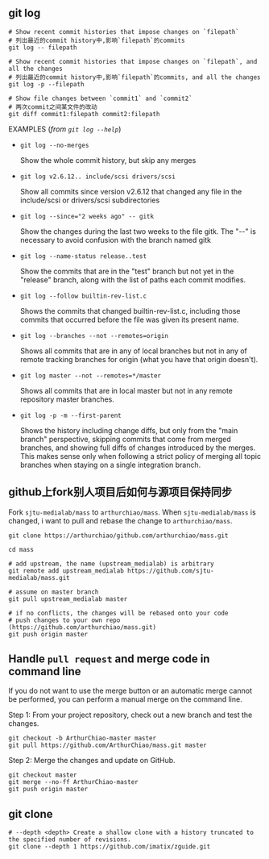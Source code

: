 
## git log

```shell
# Show recent commit histories that impose changes on `filepath`
# 列出最近的commit history中,影响`filepath`的commits
git log -- filepath

# Show recent commit histories that impose changes on `filepath`, and all the changes
# 列出最近的commit history中,影响`filepath`的commits, and all the changes
git log -p --filepath

# Show file changes between `commit1` and `commit2`
# 两次commit之间某文件的改动
git diff commit1:filepath commit2:filepath
```


EXAMPLES (*from `git log --help`*)

* `git log --no-merges`

  Show the whole commit history, but skip any merges

* `git log v2.6.12.. include/scsi drivers/scsi`

  Show all commits since version v2.6.12 that changed any file in the
  include/scsi or drivers/scsi subdirectories

* `git log --since="2 weeks ago" -- gitk`

  Show the changes during the last two weeks to the file gitk.
  The "--" is necessary to avoid confusion with the branch named gitk

* `git log --name-status release..test`

  Show the commits that are in the "test" branch but not yet in the
  "release" branch, along with the list of paths each commit modifies.

* `git log --follow builtin-rev-list.c`

  Shows the commits that changed builtin-rev-list.c, including those commits
  that occurred before the file was given its present name.

* `git log --branches --not --remotes=origin`

  Shows all commits that are in any of local branches but not in any of
  remote tracking branches for origin (what you have that origin doesn't).

* `git log master --not --remotes=*/master`

  Shows all commits that are in local master but not in any remote
  repository master branches.

* `git log -p -m --first-parent`

  Shows the history including change diffs, but only from the "main branch"
  perspective, skipping commits that come from merged branches,
  and showing full diffs of changes introduced by the merges.
  This makes sense only when following a strict policy of merging all topic
  branches when staying on a single integration branch.


## github上fork别人项目后如何与源项目保持同步

Fork `sjtu-medialab/mass` to `arthurchiao/mass`. When `sjtu-medialab/mass` is changed,
i want to pull and rebase the change to `arthurchiao/mass`.

```shell
git clone https://arthurchiao/github.com/arthurchiao/mass.git

cd mass

# add upstream, the name (upstream_medialab) is arbitrary
git remote add upstream_medialab https://github.com/sjtu-medialab/mass.git

# assume on master branch
git pull upstream_medialab master

# if no conflicts, the changes will be rebased onto your code
# push changes to your own repo (https://github.com/arthurchiao/mass.git)
git push origin master
```

## Handle `pull request` and merge code in command line
If you do not want to use the merge button or an automatic merge cannot be
performed, you can perform a manual merge on the command line.

Step 1: From your project repository, check out a new branch and test the changes.
```shell
git checkout -b ArthurChiao-master master
git pull https://github.com/ArthurChiao/mass.git master
```

Step 2: Merge the changes and update on GitHub.
```shell
git checkout master
git merge --no-ff ArthurChiao-master
git push origin master
```

## git clone
```shell
# --depth <depth> Create a shallow clone with a history truncated to the specified number of revisions.
git clone --depth 1 https://github.com/imatix/zguide.git
```
